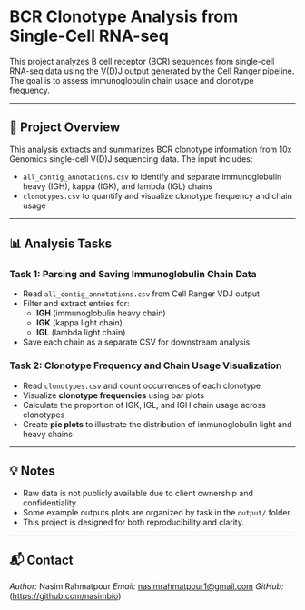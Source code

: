 # BCR Clonotype Analysis from Single-Cell RNA-seq

This project analyzes B cell receptor (BCR) sequences from single-cell RNA-seq data using the V(D)J output generated by the Cell Ranger pipeline. The goal is to assess immunoglobulin chain usage and clonotype frequency.

---

## 📘 Project Overview

This analysis extracts and summarizes BCR clonotype information from 10x Genomics single-cell V(D)J sequencing data. The input includes:
- `all_contig_annotations.csv` to identify and separate immunoglobulin heavy (IGH), kappa (IGK), and lambda (IGL) chains
- `clonotypes.csv` to quantify and visualize clonotype frequency and chain usage


---

## 📊 Analysis Tasks

### **Task 1: Parsing and Saving Immunoglobulin Chain Data**
- Read `all_contig_annotations.csv` from Cell Ranger VDJ output
- Filter and extract entries for:
  - **IGH** (immunoglobulin heavy chain)
  - **IGK** (kappa light chain)
  - **IGL** (lambda light chain)
- Save each chain as a separate CSV for downstream analysis

### **Task 2: Clonotype Frequency and Chain Usage Visualization**
- Read `clonotypes.csv` and count occurrences of each clonotype
- Visualize **clonotype frequencies** using bar plots
- Calculate the proportion of IGK, IGL, and IGH chain usage across clonotypes
- Create **pie plots** to illustrate the distribution of immunoglobulin light and heavy chains

---


## 💡 Notes

- Raw data is not publicly available due to client ownership and confidentiality.
- Some example outputs plots are organized by task in the `output/` folder.
- This project is designed for both reproducibility and clarity.

---

## 📬 Contact

*Author:* Nasim Rahmatpour 
*Email:* nasimrahmatpour1@gmail.com 
*GitHub:* (https://github.com/nasimbio)


